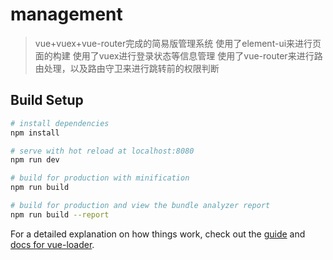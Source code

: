 # management

> vue+vuex+vue-router完成的简易版管理系统
> 使用了element-ui来进行页面的构建
> 使用了vuex进行登录状态等信息管理
> 使用了vue-router来进行路由处理，以及路由守卫来进行跳转前的权限判断

## Build Setup

``` bash
# install dependencies
npm install

# serve with hot reload at localhost:8080
npm run dev

# build for production with minification
npm run build

# build for production and view the bundle analyzer report
npm run build --report
```

For a detailed explanation on how things work, check out the [guide](http://vuejs-templates.github.io/webpack/) and [docs for vue-loader](http://vuejs.github.io/vue-loader).
